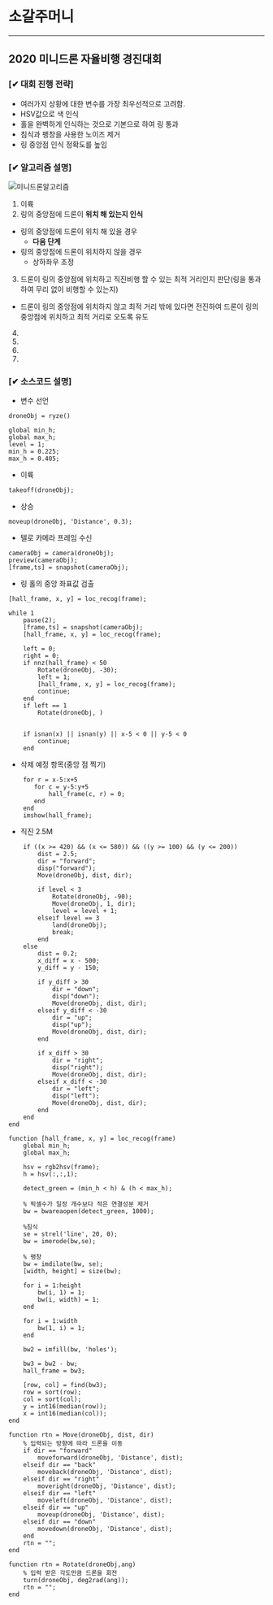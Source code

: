 # 소갈주머니
------------------------------------------------------
## 2020 미니드론 자율비행 경진대회
### [✔ 대회 진행 전략] 
* 여러가지 상황에 대한 변수를 가장 최우선적으로 고려함.
* HSV값으로 색 인식
* 홀을 완벽하게 인식하는 것으로 기본으로 하여 링 통과
* 침식과 팽창을 사용한 노이즈 제거
* 링 중앙점 인식 정확도를 높임
### [✔ 알고리즘 설명] 
![미니드론알고리즘](https://user-images.githubusercontent.com/61452782/87249449-1b490780-c49a-11ea-8aa9-996f42cff3ce.jpg)

1. 이륙
2. 링의 중앙점에 드론이 **위치 해 있는지 인식**
* 링의 중앙점에 드론이 위치 해 있을 경우
  + **다음 단계**
* 링의 중앙점에 드론이 위치하지 않을 경우
  + 상하좌우 조정
3. 드론이 링의 중앙점에 위치하고 직진비행 할 수 있는 최적 거리인지 판단(링을 통과하여 무리 없이 비행할 수 있는지)
* 드론이 링의 중앙점에 위치하지 않고 최적 거리 밖에 있다면 전진하여 드론이 링의 중앙점에 위치하고 최적 거리로 오도록 유도
4.
5.
6.
7.


### [✔ 소스코드 설명] 
* 변수 선언
```
droneObj = ryze()

global min_h;
global max_h;
level = 1;
min_h = 0.225;
max_h = 0.405;
```

* 이륙
```
takeoff(droneObj);
```

* 상승
```
moveup(droneObj, 'Distance', 0.3);
```

* 텔로 카메라 프레임 수신
```
cameraObj = camera(droneObj);
preview(cameraObj);
[frame,ts] = snapshot(cameraObj);
```

* 링 홀의 중앙 좌표값 검출
```
[hall_frame, x, y] = loc_recog(frame);

while 1
    pause(2);
    [frame,ts] = snapshot(cameraObj);
    [hall_frame, x, y] = loc_recog(frame);
    
    left = 0;
    right = 0;
    if nnz(hall_frame) < 50
        Rotate(droneObj, -30);
        left = 1;
        [hall_frame, x, y] = loc_recog(frame);
        continue;
    end
    if left == 1
        Rotate(droneObj, )
        
    
    if isnan(x) || isnan(y) || x-5 < 0 || y-5 < 0
        continue;
    end
```
    
* 삭제 예정 항목(중앙 점 찍기)
```
    for r = x-5:x+5
       for c = y-5:y+5
           hall_frame(c, r) = 0;
       end
    end
    imshow(hall_frame);
```
    
* 직진 2.5M
```
    if ((x >= 420) && (x <= 580)) && ((y >= 100) && (y <= 200))
        dist = 2.5;
        dir = "forward";
        disp("forward");
        Move(droneObj, dist, dir);
```
     
```
        if level < 3
            Rotate(droneObj, -90);
            Move(droneObj, 1, dir);
            level = level + 1;
        elseif level == 3
            land(droneObj);
            break;
        end
    else
        dist = 0.2;
        x_diff = x - 500;
        y_diff = y - 150;

        if y_diff > 30
            dir = "down";
            disp("down");
            Move(droneObj, dist, dir);
        elseif y_diff < -30
            dir = "up";
            disp("up");
            Move(droneObj, dist, dir);
        end
        
        if x_diff > 30
            dir = "right";
            disp("right");
            Move(droneObj, dist, dir);
        elseif x_diff < -30
            dir = "left";
            disp("left");
            Move(droneObj, dist, dir);
        end
    end
end

function [hall_frame, x, y] = loc_recog(frame)
    global min_h;
    global max_h;
    
    hsv = rgb2hsv(frame);
    h = hsv(:,:,1);
    
    detect_green = (min_h < h) & (h < max_h);
    
    % 픽셀수가 일정 개수보다 적은 연결성분 제거
    bw = bwareaopen(detect_green, 1000);
    
    %침식
    se = strel('line', 20, 0);
    bw = imerode(bw,se);
    
    % 팽창
    bw = imdilate(bw, se);
    [width, height] = size(bw);
    
    for i = 1:height
        bw(i, 1) = 1;
        bw(i, width) = 1;
    end
    
    for i = 1:width
        bw(1, i) = 1;
    end
    
    bw2 = imfill(bw, 'holes');
    
    bw3 = bw2 - bw;
    hall_frame = bw3;

    [row, col] = find(bw3);
    row = sort(row);
    col = sort(col);
    y = int16(median(row));
    x = int16(median(col));
end

function rtn = Move(droneObj, dist, dir)
    % 입력되는 방향에 따라 드론을 이동
    if dir == "forward"
        moveforward(droneObj, 'Distance', dist);
    elseif dir == "back"
        moveback(droneObj, 'Distance', dist);
    elseif dir == "right"
        moveright(droneObj, 'Distance', dist);
    elseif dir == "left"
        moveleft(droneObj, 'Distance', dist);
    elseif dir == "up"
        moveup(droneObj, 'Distance', dist);
    elseif dir == "down"
        movedown(droneObj, 'Distance', dist);
    end
    rtn = "";
end

function rtn = Rotate(droneObj,ang)
    % 입력 받은 각도만큼 드론을 회전
    turn(droneObj, deg2rad(ang));
    rtn = "";
end
```
